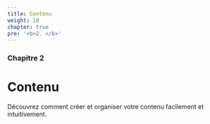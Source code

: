 ```yaml
---
title: Contenu
weight: 10
chapter: true
pre: '<b>2. </b>'
---
```


### Chapitre 2

# Contenu

Découvrez comment créer et organiser votre contenu facilement et intuitivement.
